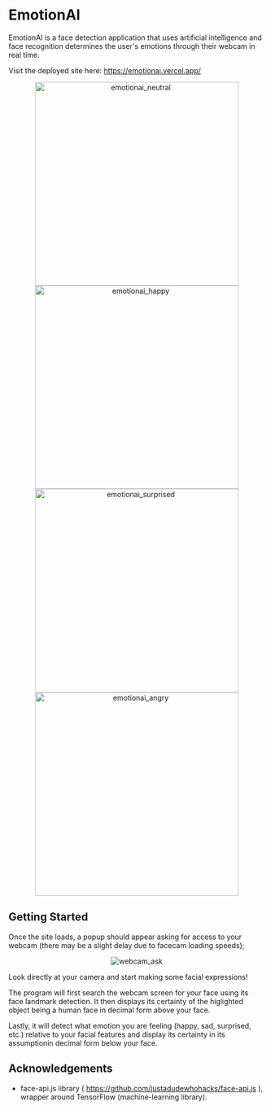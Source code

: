 # EmotionAI

EmotionAI is a face detection application that uses artificial intelligence and face recognition determines the user's emotions through their webcam in real time.

Visit the deployed site here: https://emotionai.vercel.app/

<p align="center">
<img src="https://i.imgur.com/P8Jjryo.png" width="400" alt="emotionai_neutral">
<img src="https://i.imgur.com/pMF5fmx.png" width="400" alt="emotionai_happy">
<img src="https://i.imgur.com/42u2B3f.png" width="400" alt="emotionai_surprised">
<img src="https://i.imgur.com/df0G1YD.png" width="400" alt="emotionai_angry">
</p>

## Getting Started

Once the site loads, a popup should appear asking for access to your webcam (there may be a slight delay due to facecam loading speeds);

<p align="center"><img src="https://i.imgur.com/8yLBUDZ.png" alt="webcam_ask"></p>

Look directly at your camera and start making some facial expressions!

The program will first search the webcam screen for your face using its face landmark detection. It then displays its certainty of the higlighted object being a human face in decimal form above your face.

Lastly, it will detect what emotion you are feeling (happy, sad, surprised, etc.) relative to your facial features and display its certainty in its assumptionin decimal form below your face.

## Acknowledgements

- face-api.js library ( https://github.com/justadudewhohacks/face-api.js ), wrapper around TensorFlow (machine-learning library).
